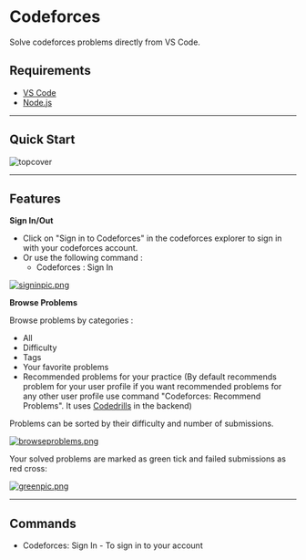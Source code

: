 # Codeforces

Solve codeforces problems directly from VS Code.

## Requirements
- [VS Code](https://code.visualstudio.com/)
- [Node.js](https://nodejs.org/en/)


-------------------
## Quick Start

![topcover](https://postimg.cc/hfk6RMWT)

-------------------
## Features

**Sign In/Out**

- Click on "Sign in to Codeforces" in the codeforces explorer to sign in with your codeforces account.
- Or use the following command :
    - Codeforces : Sign In 


[![signinpic.png](https://imagehost.imageupload.net/2020/05/29/signinpic.png)](https://www.imageupload.net/image/51Reh)

**Browse Problems**

Browse problems by categories :
- All
- Difficulty
- Tags
- Your favorite problems
- Recommended problems for your practice (By default recommends problem for your user profile if you want recommended problems for any other user profile use command "Codeforces: Recommend Problems". It uses [Codedrills](https://recommender.codedrills.io/) in the backend)


Problems can be sorted by their difficulty and number of submissions.

[![browseproblems.png](https://imagehost.imageupload.net/2020/05/29/browseproblems.png)](https://www.imageupload.net/image/51Lyy)

Your solved problems are marked as green tick and failed submissions as red cross: 

[![greenpic.png](https://imagehost.imageupload.net/2020/05/29/greenpic.png)](https://www.imageupload.net/image/51AhQ)




<!-- // To be released Soo

**Upcoming Contests**

Shows a list of current or upcoming contests in the codeforces explorer, you can register to contests and also participate. -->

------------------------
## Commands
- Codeforces: Sign In - To sign in to your account









